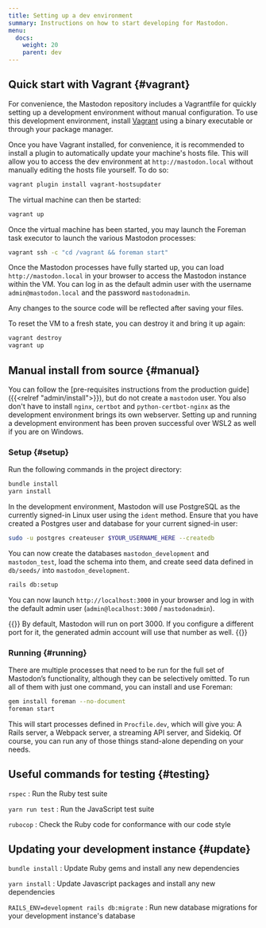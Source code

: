 ```yaml
---
title: Setting up a dev environment
summary: Instructions on how to start developing for Mastodon.
menu:
  docs:
    weight: 20
    parent: dev
---
```


## Quick start with Vagrant {#vagrant}

For convenience, the Mastodon repository includes a Vagrantfile for quickly setting up a development environment without manual configuration. To use this development environment, install [Vagrant](https://vagrantup.com) using a binary executable or through your package manager.

Once you have Vagrant installed, for convenience, it is recommended to install a plugin to automatically update your machine's hosts file. This will allow you to access the dev environment at `http://mastodon.local` without manually editing the hosts file yourself. To do so:

```sh
vagrant plugin install vagrant-hostsupdater
```

The virtual machine can then be started:

```sh
vagrant up
```

Once the virtual machine has been started, you may launch the Foreman task executor to launch the various Mastodon processes:

```sh
vagrant ssh -c "cd /vagrant && foreman start"
```

Once the Mastodon processes have fully started up, you can load `http://mastodon.local` in your browser to access the Mastodon instance within the VM. You can log in as the default admin user with the username `admin@mastodon.local` and the password `mastodonadmin`.

Any changes to the source code will be reflected after saving your files.

To reset the VM to a fresh state, you can destroy it and bring it up again:

```sh
vagrant destroy
vagrant up
```

## Manual install from source {#manual}

You can follow the [pre-requisites instructions from the production guide]({{<relref "admin/install">}}), but do not create a `mastodon` user. You also don't have to install `nginx`, `certbot` and `python-certbot-nginx` as the development environment brings its own webserver. Setting up and running a development environment has been proven successful over WSL2 as well if you are on Windows.

### Setup {#setup}

Run the following commands in the project directory:

```sh
bundle install
yarn install
```

In the development environment, Mastodon will use PostgreSQL as the currently signed-in Linux user using the `ident` method. Ensure that you have created a Postgres user and database for your current signed-in user:

```sh
sudo -u postgres createuser $YOUR_USERNAME_HERE --createdb
```

You can now create the databases `mastodon_development` and `mastodon_test`, load the schema into them, and create seed data defined in `db/seeds/` into `mastodon_development`.

```sh
rails db:setup
```

You can now launch `http://localhost:3000` in your browser and log in with the default admin user (`admin@localhost:3000` / `mastodonadmin`).

{{<hint style="warning">}}
By default, Mastodon will run on port 3000. If you configure a different port for it, the generated admin account will use that number as well.
{{</hint>}}

### Running {#running}

There are multiple processes that need to be run for the full set of Mastodon’s functionality, although they can be selectively omitted. To run all of them with just one command, you can install and use Foreman:

```sh
gem install foreman --no-document
foreman start
```

This will start processes defined in `Procfile.dev`, which will give you: A Rails server, a Webpack server, a streaming API server, and Sidekiq. Of course, you can run any of those things stand-alone depending on your needs.

## Useful commands for testing {#testing}

`rspec`
: Run the Ruby test suite

`yarn run test`
: Run the JavaScript test suite

`rubocop`
: Check the Ruby code for conformance with our code style

## Updating your development instance {#update}

`bundle install`
: Update Ruby gems and install any new dependencies

`yarn install`
: Update Javascript packages and install any new dependencies

`RAILS_ENV=development rails db:migrate`
: Run new database migrations for your development instance's database